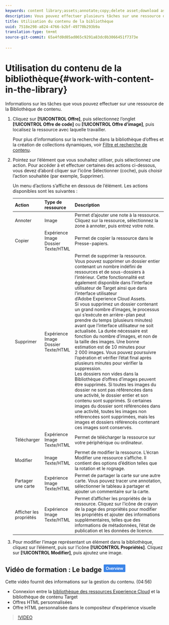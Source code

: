 ```yaml
---
keywords: content library;assets;annotate;copy;delete asset;download asset;edit content;share card;view content properties
description: Vous pouvez effectuer plusieurs tâches sur une ressource de la bibliothèque.
title: Utilisation du contenu de la bibliothèque
uuid: 7518e298-a824-4766-b2bf-49770b293b9a
translation-type: tm+mt
source-git-commit: 65a4fd0d05ad065c9291a83dc0b3066451f7373e

---
```



# Utilisation du contenu de la bibliothèque{#work-with-content-in-the-library}

Informations sur les tâches que vous pouvez effectuer sur une ressource de la Bibliothèque de contenu.

1. Cliquez sur **[!UICONTROL Offre]**, puis sélectionnez l’onglet **[!UICONTROL Offre de code]** ou **[!UICONTROL Offre d’image]**, puis localisez la ressource avec laquelle travailler.

   Pour plus d’informations sur la recherche dans la bibliothèque d’offres et la création de collections dynamiques, voir [Filtre et recherche de contenu](../../c-experiences/c-manage-content/filter-and-search-content.md#concept_3B59B8F025BF4CEA82ECC5199D365276).

1. Pointez sur l’élément que vous souhaitez utiliser, puis sélectionnez une action. Pour accéder à et effectuer certaines des actions ci-dessous, vous devez d’abord cliquer sur l’icône Sélectionner (coche), puis choisir l’action souhaitée (par exemple, Supprimer).

   Un menu d’actions s’affiche en dessous de l’élément. Les actions disponibles sont les suivantes :

   | Action | Type de ressource | Description |
   |--- |--- |--- |
   | Annoter | Image | Permet d’ajouter une note à la ressource. Cliquez sur la ressource, sélectionnez la zone à annoter, puis entrez votre note. |
   | Copier | Expérience<br>Image<br>Dossier<br>Texte/HTML | Permet de copier la ressource dans le Presse-papiers. |
   | Supprimer | Expérience<br>Image<br>Dossier<br>Texte/HTML | Permet de supprimer la ressource.<br>Vous pouvez supprimer un dossier entier contenant un nombre indéfini de ressources et de sous-dossiers à l’intérieur. Cette fonctionnalité est également disponible dans l’interface utilisateur de Target ainsi que dans l’interface utilisateur d’Adobe Experience Cloud Assets.<br>Si vous supprimez un dossier contenant un grand nombre d’images, le processus qui s’exécute en arrière-plan peut prendre du temps (plusieurs minutes) avant que l’interface utilisateur ne soit actualisée. La durée nécessaire est fonction du nombre d’images, et non de la taille des images. Une bonne estimation est de 10 minutes pour 2 000 images. Vous pouvez poursuivre l’opération et vérifier l’état final après plusieurs minutes pour vérifier la suppression.<br> Les dossiers non vides dans la Bibliothèque d’offres d’images peuvent être supprimés. Si toutes les images du dossier ne sont pas référencées dans une activité, le dossier entier et son contenu sont supprimés. Si certaines images du dossier sont référencées dans une activité, toutes les images non référencées sont supprimées, mais les images et dossiers référencés contenant ces images sont conservés. |
   | Télécharger | Expérience<br>Image<br>Texte/HTML | Permet de télécharger la ressource sur votre périphérique ou ordinateur. |
   | Modifier | Image<br>Texte/HTML | Permet de modifier la ressource. L’écran Modifier une ressource s’affiche. Il contient des options d’édition telles que la rotation et le rognage. |
   | Partager une carte | Expérience<br>Image<br>Texte/HTML | Permet de partager la carte sur une autre carte. Vous pouvez tracer une annotation, sélectionner le tableau à partager et ajouter un commentaire sur la carte. |
   | Afficher les propriétés | Expérience<br>Image<br>Texte/HTML | Permet d’afficher les propriétés de la ressource. Cliquez sur l’icône de crayon de la page des propriétés pour modifier les propriétés et ajouter des informations supplémentaires, telles que des informations de métadonnées, l’état de publication et les données de licence. |

1. Pour modifier l’image représentant un élément dans la bibliothèque, cliquez sur l’élément, puis sur l’icône **[!UICONTROL Propriétés]**. Cliquez sur **[!UICONTROL Modifier]**, puis ajoutez une image.

## Vidéo de formation : Le badge ![Présentation du référentiel de contenu](/help/assets/overview.png)

Cette vidéo fournit des informations sur la gestion du contenu. (04:56)

* Connexion entre la [bibliothèque des ressources Experience Cloud](https://docs.adobe.com/content/help/en/core-services/interface/assets/creative-cloud.html) et la bibliothèque de contenu Target
* Offres HTML personnalisées
* Offre HTML personnalisée dans le compositeur d’expérience visuelle

>[!VIDEO](https://video.tv.adobe.com/v/17387)